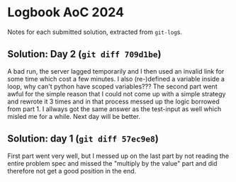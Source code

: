 # Logbook AoC 2024

Notes for each submitted solution, extracted from `git-log`s.

## Solution: Day 2 (`git diff 709d1be`)

A bad run, the server lagged temporarily and I then used an invalid link
for some time which cost a few minutes. I also (re-)defined a variable inside
a loop, why can't python have scoped variables??? The second part went
awful for the simple reason that I could not come up with a simple strategy
and rewrote it 3 times and in that process messed up the logic borrowed
from part 1. I allways got the same answer as the test-input as well which
misled me for a while. Next day will be better.

## Solution: day 1 (`git diff 57ec9e8`)

First part went very well, but I messed up on the last part by not
reading the entire problem spec and missed the "multiply by the value"
part and did therefore not get a good position in the end.

